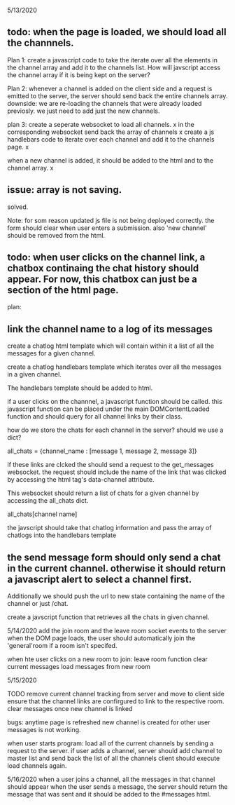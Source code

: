 5/13/2020

## todo: when the page is loaded, we should load all the channnels. 

Plan 1: 
create a javascript code to take the iterate over all the elements in the channel array and add it to the channels list. How will javscript access the channel array if it is being kept on the server? 

Plan 2: 
whenever a channel is added on the client side and a request is emitted to the server, the server should send back the entire channels array.
downside: we are re-loading the channels that were already loaded previosly. we just need to add just the new channels. 

plan 3:
create a seperate websocket to load all channels.  x 
in the corresponding websocket send back the array of channels x
create a js handlebars code to iterate over each channel and add it to the channels page. x


when a new channel is added, it should be added to the html and to the channel array. x


## issue: array is not saving.
solved. 

Note: for som reason updated js file is not being deployed correctly. the form should clear when user enters a submission. also 'new channel' should be removed from the html.



## todo: when user clicks on the channel link, a chatbox continaing the chat history should appear. For now, this chatbox can just be a section of the html page. 

plan:

## link the channel name to a log of its messages

create a chatlog html template which will contain within it a list of all the messages for a given channel. 

create a chatlog handlebars template which iterates over all the messages in a given channel. 

The handlebars template should be added to html. 

if a user clicks on the channnel, a javascript function should be called. this javascript function can be placed under the main DOMContentLoaded function and should query for all channel links by their class. 


how do we store the chats for each channel in the server? should we use a dict?

all_chats = {channel_name : [message 1, message 2, message 3]}

if these links are clcked the should send a request to the get_messages websocket. the request should include the name of the link that was clicked by accessing the html tag's data-channel attribute.

This websocket should return a list of chats for a given channel by accessing the all_chats dict. 

all_chats[channel name] 

the javscript should take that chatlog information and pass the array of chatlogs  into the handlebars template


## the send message form should only send a chat in the current channel. otherwise it should return a javascript alert to select a channel first. 

Additionally we should push the url to new state containing the name of the channel or just /chat. 


create a javscript function that retrieves all the chats in given channel. 


5/14/2020
add the join room and the leave room socket events to the server 
when the DOM page loads, the user should automatically join the 'general'room if a room isn't specifed. 

when hte user clicks on a new room to join:
leave room function
clear current messages 
load messages from new room 


5/15/2020

TODO
remove current channel tracking from server and move to client side
ensure that the channel links are confirgured to link to the respective room.
clear messages once new channel is linked

bugs: 
anytime page is refreshed new channel is created for other user
messages is not working.

when user starts program:
load all of the current channels by sending a request to the server.
if user adds a channel, server should add channel to master list and send back the list of all the channels
client should execute load channels again.


5/16/2020
when a user joins a channel, all the messages in that channel should appear 
when the user sends a message, the server should return the message that was sent and it should be added to the #messages html. 
